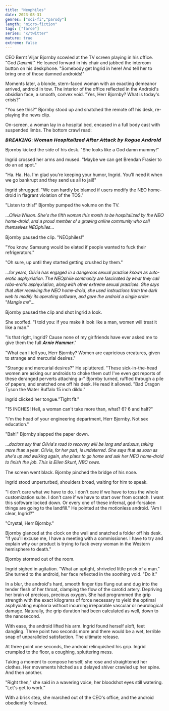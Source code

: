 ```yaml
---
title: "Neophiles"
date: 2023-08-31
genres: ["sci-fi","parody"]
length: "micro-fiction"
tags: ["farce"]
series: "x/twitter"
mature: true
extreme: false
---
```

CEO Bernt Viljar Bjornby scowled at the TV screen playing in his office. "God 𝐷𝑎𝑚𝑚𝑖𝑡." He leaned forward in his chair and jabbed the intercom button on his deskphone. "Somebody get Ingrid in here! And tell her to bring one of those damned androids!"

Moments later, a blonde, stern-faced woman with an exacting demeanor arrived, android in tow. The interior of the office reflected in the Android's obsidian face, a smooth, convex void. "Yes, Herr Bjornby? What is today's crisis?"

"You see this?" Bjornby stood up and snatched the remote off his desk, re-playing the news clip.

On-screen, a woman lay in a hospital bed, encased in a full body cast with suspended limbs. The bottom crawl read: 

𝘽𝙍𝙀𝘼𝙆𝙄𝙉𝙂: 𝙒𝙤𝙢𝙖𝙣 𝙃𝙤𝙨𝙥𝙞𝙩𝙖𝙡𝙞𝙯𝙚𝙙 𝘼𝙛𝙩𝙚𝙧 𝘼𝙩𝙩𝙖𝙘𝙠 𝙗𝙮 𝙍𝙤𝙜𝙪𝙚 𝘼𝙣𝙙𝙧𝙤𝙞𝙙

Bjornby kicked the side of his desk. "She looks like a God damn mummy!"

Ingrid crossed her arms and mused. "Maybe we can get Brendan Frasier to do an ad spot."

"Ha. Ha. Ha. I'm glad you're keeping your humor, Ingrid. You'll need it when we go bankrupt and they send us all to jail!"

Ingrid shrugged. "We can hardly be blamed if users modify the NEO home-droid in flagrant  violation of the TOS."

"Listen to this!" Bjornby pumped the volume on the TV.

...𝑂𝑙𝑖𝑣𝑖𝑎 𝑊𝑖𝑙𝑠𝑜𝑛. 𝑆ℎ𝑒'𝑠 𝑡ℎ𝑒 𝑓𝑖𝑓𝑡ℎ 𝑤𝑜𝑚𝑎𝑛 𝑡ℎ𝑖𝑠 𝑚𝑜𝑛𝑡ℎ 𝑡𝑜 𝑏𝑒 ℎ𝑜𝑠𝑝𝑖𝑡𝑎𝑙𝑖𝑧𝑒𝑑 𝑏𝑦 𝑡ℎ𝑒 𝑁𝐸𝑂 ℎ𝑜𝑚𝑒-𝑑𝑟𝑜𝑖𝑑, 𝑎𝑛𝑑 𝑎 𝑝𝑟𝑜𝑢𝑑 𝑚𝑒𝑚𝑏𝑒𝑟 𝑜𝑓 𝑎 𝑔𝑟𝑜𝑤𝑖𝑛𝑔 𝑜𝑛𝑙𝑖𝑛𝑒 𝑐𝑜𝑚𝑚𝑢𝑛𝑖𝑡𝑦 𝑤ℎ𝑜 𝑐𝑎𝑙𝑙 𝑡ℎ𝑒𝑚𝑠𝑒𝑙𝑣𝑒𝑠 𝑁𝐸𝑂𝑝ℎ𝑖𝑙𝑒𝑠...

Bjornby paused the clip. "NEOphiles!"

"You know, Samsung would be elated if people wanted to fuck their refrigerators."

"Oh sure, up until they started getting crushed by them."

...𝑓𝑜𝑟 𝑦𝑒𝑎𝑟𝑠, 𝑂𝑙𝑖𝑣𝑖𝑎 ℎ𝑎𝑠 𝑒𝑛𝑔𝑎𝑔𝑒𝑑 𝑖𝑛 𝑎 𝑑𝑎𝑛𝑔𝑒𝑟𝑜𝑢𝑠 𝑠𝑒𝑥𝑢𝑎𝑙 𝑝𝑟𝑎𝑐𝑡𝑖𝑐𝑒 𝑘𝑛𝑜𝑤𝑛 𝑎𝑠 𝑎𝑢𝑡𝑜-𝑒𝑟𝑜𝑡𝑖𝑐 𝑎𝑠𝑝ℎ𝑦𝑥𝑖𝑎𝑡𝑖𝑜𝑛. 𝑇ℎ𝑒 𝑁𝐸𝑂𝑝ℎ𝑖𝑙𝑒 𝑐𝑜𝑚𝑚𝑢𝑛𝑖𝑡𝑦 𝑎𝑟𝑒 𝑓𝑎𝑠𝑐𝑖𝑛𝑎𝑡𝑒𝑑 𝑏𝑦 𝑤ℎ𝑎𝑡 𝑡ℎ𝑒𝑦 𝑐𝑎𝑙𝑙 𝑟𝑜𝑏𝑜-𝑒𝑟𝑜𝑡𝑖𝑐 𝑎𝑠𝑝ℎ𝑦𝑥𝑖𝑎𝑡𝑖𝑜𝑛, 𝑎𝑙𝑜𝑛𝑔 𝑤𝑖𝑡ℎ 𝑜𝑡ℎ𝑒𝑟 𝑒𝑥𝑡𝑟𝑒𝑚𝑒 𝑠𝑒𝑥𝑢𝑎𝑙 𝑝𝑟𝑎𝑐𝑡𝑖𝑐𝑒𝑠. 𝑆ℎ𝑒 𝑠𝑎𝑦𝑠 𝑡ℎ𝑎𝑡 𝑎𝑓𝑡𝑒𝑟 𝑟𝑒𝑐𝑒𝑖𝑣𝑖𝑛𝑔 𝑡ℎ𝑒 𝑁𝐸𝑂 ℎ𝑜𝑚𝑒-𝑑𝑟𝑜𝑖𝑑, 𝑠ℎ𝑒 𝑢𝑠𝑒𝑑 𝑖𝑛𝑠𝑡𝑟𝑢𝑐𝑡𝑖𝑜𝑛𝑠 𝑓𝑟𝑜𝑚 𝑡ℎ𝑒 𝑑𝑎𝑟𝑘 𝑤𝑒𝑏 𝑡𝑜 𝑚𝑜𝑑𝑖𝑓𝑦 𝑖𝑡𝑠 𝑜𝑝𝑒𝑟𝑎𝑡𝑖𝑛𝑔 𝑠𝑜𝑓𝑡𝑤𝑎𝑟𝑒, 𝑎𝑛𝑑 𝑔𝑎𝑣𝑒 𝑡ℎ𝑒 𝑎𝑛𝑑𝑟𝑜𝑖𝑑 𝑎 𝑠𝑖𝑛𝑔𝑙𝑒 𝑜𝑟𝑑𝑒𝑟: "𝑀𝑎𝑛𝑔𝑙𝑒 𝑚𝑒"...

Bjornby paused the clip and shot Ingrid a look.

She scoffed. "I told you: if you make it look like a man, women will treat it like a man."

"Is that right, Ingrid? Cause none of my girlfriends have ever asked me to give them the full 𝑨𝒓𝒏𝒊𝒆 𝑯𝒂𝒎𝒎𝒆𝒓." 

"What can I tell you, Herr Bjornby? Women are capricious creatures, given to strange and mercurial desires."

"Strange and mercurial desires?" He spluttered. "These sick-in-the-head women are asking our androids to choke them out! I've even got reports of these deranged perverts attaching a-" Bjornby turned, ruffled through a pile of papers, and snatched one off his desk. He read it allowed. "Bad Dragon Tyson the Water Buffalo 15 inch dildo."

Ingrid clicked her tongue."Tight fit."

"15 INCHES! Hell, a woman can't take more than, what? 6? 6 and half?"

"I'm the head of your engineering department, Herr Bjornby. Not sex education."

"Bah!" Bjornby slapped the paper down.

...𝑑𝑜𝑐𝑡𝑜𝑟𝑠 𝑠𝑎𝑦 𝑡ℎ𝑎𝑡 𝑂𝑙𝑖𝑣𝑖𝑎'𝑠 𝑟𝑜𝑎𝑑 𝑡𝑜 𝑟𝑒𝑐𝑜𝑣𝑒𝑟𝑦 𝑤𝑖𝑙𝑙 𝑏𝑒 𝑙𝑜𝑛𝑔 𝑎𝑛𝑑 𝑎𝑟𝑑𝑢𝑜𝑢𝑠, 𝑡𝑎𝑘𝑖𝑛𝑔 𝑚𝑜𝑟𝑒 𝑡ℎ𝑎𝑛 𝑎 𝑦𝑒𝑎𝑟. 𝑂𝑙𝑖𝑣𝑖𝑎, 𝑓𝑜𝑟 ℎ𝑒𝑟 𝑝𝑎𝑟𝑡, 𝑖𝑠 𝑢𝑛𝑑𝑒𝑡𝑒𝑟𝑟𝑒𝑑. 𝑆ℎ𝑒 𝑠𝑎𝑦𝑠 𝑡ℎ𝑎𝑡 𝑎𝑠 𝑠𝑜𝑜𝑛 𝑎𝑠 𝑠ℎ𝑒'𝑠 𝑢𝑝 𝑎𝑛𝑑 𝑤𝑎𝑙𝑘𝑖𝑛𝑔 𝑎𝑔𝑎𝑖𝑛, 𝑠ℎ𝑒 𝑝𝑙𝑎𝑛𝑠 𝑡𝑜 𝑔𝑜 ℎ𝑜𝑚𝑒 𝑎𝑛𝑑 𝑎𝑠𝑘 ℎ𝑒𝑟 𝑁𝐸𝑂 ℎ𝑜𝑚𝑒-𝑑𝑟𝑜𝑖𝑑 𝑡𝑜 𝑓𝑖𝑛𝑖𝑠ℎ 𝑡ℎ𝑒 𝑗𝑜𝑏. 𝑇ℎ𝑖𝑠 𝑖𝑠 𝐸𝑙𝑙𝑒𝑛 𝑆𝑘𝑢𝑛𝑡, 𝑁𝐵𝐶 𝑛𝑒𝑤𝑠.

The screen went black. Bjornby pinched the bridge of his nose.

Ingrid stood unperturbed, shoulders broad, waiting for him to speak.

"I don't care what we have to do. I don't care if we have to toss the whole customization suite. I don't care if we have to start over from scratch. I want this software locked down. Or every one of these infernal, god-forsaken things are going to the landfill." He pointed at the motionless android. "Am I clear, Ingrid?"

"Crystal, Herr Bjornby."

Bjornby glanced at the clock on the wall and snatched a folder off his desk. "If you'll excuse me, I have a meeting with a commissioner. I have to try and explain why our product is trying to fuck every woman in the Western hemisphere to death."

Bjornby stormed out of the room.

Ingrid sighed in agitation. "What an uptight, shriveled little prick of a man." She turned to the android, her face reflected in the soothing void. "Do it."

In a blur, the android's hard, smooth finger tips flung out and dug into the tender flesh of her throat, clamping the flow of the carotid artery. Depriving her brain of precious, precious oxygen. She had programmed the grip strength with the exact kilograms of force necessary to yield the optimal asphyxiating euphoria without incurring irreparable vascular or neurological damage. Naturally, the grip duration had been calculated as well, down to the nanosecond.

With ease, the android lifted his arm. Ingrid found herself aloft, feet dangling. Three point two seconds more and there would be a wet, terrible snap of unparalleled satisfaction. The ultimate release.

At three point one seconds, the android relinquished his grip. Ingrid crumpled to the floor, a coughing, spluttering mess. 

Taking a moment to compose herself, she rose and straightened her clothes. Her movements hitched as a delayed shiver crawled up her spine. And then another.

"Right then," she said in a wavering voice, her  bloodshot eyes still watering. "Let's get to work."

With a brisk step, she marched out of the CEO's office, and the android obediently followed.
